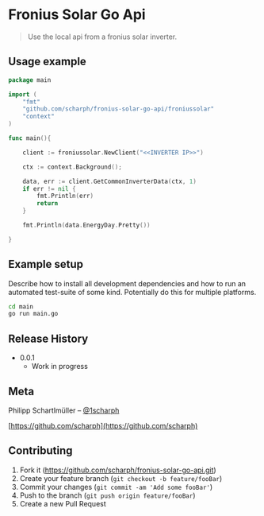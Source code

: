 # Fronius Solar Go Api
> Use the local api from a fronius solar inverter.

## Usage example

```go
package main

import (
	"fmt"
	"github.com/scharph/fronius-solar-go-api/froniussolar"
	"context"
)

func main(){

	client := froniussolar.NewClient("<<INVERTER IP>>")

	ctx := context.Background();

	data, err := client.GetCommonInverterData(ctx, 1)
	if err != nil {
		fmt.Println(err)
		return
	}

	fmt.Println(data.EnergyDay.Pretty())

}
```
## Example setup

Describe how to install all development dependencies and how to run an automated test-suite of some kind. Potentially do this for multiple platforms.

```sh
cd main
go run main.go
```

## Release History

* 0.0.1
    * Work in progress

## Meta

Philipp Schartlmüller – [@1scharph](https://twitter.com/1scharph)

[https://github.com/scharph](https://github.com/scharph)

## Contributing

1. Fork it (<https://github.com/scharph/fronius-solar-go-api.git>)
2. Create your feature branch (`git checkout -b feature/fooBar`)
3. Commit your changes (`git commit -am 'Add some fooBar'`)
4. Push to the branch (`git push origin feature/fooBar`)
5. Create a new Pull Request
